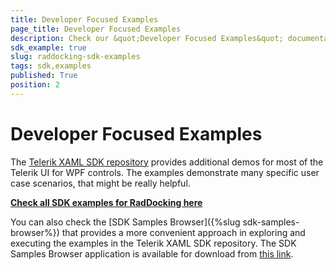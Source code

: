 ```yaml
---
title: Developer Focused Examples
page_title: Developer Focused Examples
description: Check our &quot;Developer Focused Examples&quot; documentation article for the RadDocking {{ site.framework_name }} control.
sdk_example: true
slug: raddocking-sdk-examples
tags: sdk,examples
published: True
position: 2
---
```


# Developer Focused Examples

The [Telerik XAML SDK repository](https://github.com/telerik/xaml-sdk/tree/master/) provides additional demos for most of the Telerik UI for WPF controls. The examples demonstrate many specific user case scenarios, that might be really helpful. 

__[Check all SDK examples for RadDocking here](https://github.com/telerik/xaml-sdk/tree/master/Docking)__

You can also check the [SDK Samples Browser]({%slug sdk-samples-browser%}) that provides a more convenient approach in exploring and executing the examples in the Telerik XAML SDK repository. The SDK Samples Browser application is available for download from [this link](https://demos.telerik.com/xaml-sdkbrowser/).
